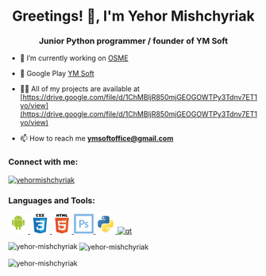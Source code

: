 <h1 align="center">Greetings! 👋, I'm Yehor Mishchyriak</h1>
<h3 align="center">Junior Python programmer / founder of YM Soft</h3>

- 🔭 I’m currently working on [OSME](https://github.com/Yehor-Mishchyriak/OSME)

- :space_invader:  Google Play [YM Soft](https://play.google.com/store/apps/dev?id=4839196923772656596)

- 👨‍💻 All of my projects are available at [https://drive.google.com/file/d/1ChMBljR850mjGEOGOWTPy3Tdnv7ET1yo/view](https://drive.google.com/file/d/1ChMBljR850mjGEOGOWTPy3Tdnv7ET1yo/view)

- 📫 How to reach me **ymsoftoffice@gmail.com**

<h3 align="left">Connect with me:</h3>
<p align="left">
<a href="https://instagram.com/yehormishchyriak" target="blank"><img align="center" src="https://raw.githubusercontent.com/rahuldkjain/github-profile-readme-generator/master/src/images/icons/Social/instagram.svg" alt="yehormishchyriak" height="30" width="40" /></a>
</p>

<h3 align="left">Languages and Tools:</h3>
<p align="left"> <a href="https://developer.android.com" target="_blank" rel="noreferrer"> <img src="https://raw.githubusercontent.com/devicons/devicon/master/icons/android/android-original-wordmark.svg" alt="android" width="40" height="40"/> </a> <a href="https://www.w3schools.com/css/" target="_blank" rel="noreferrer"> <img src="https://raw.githubusercontent.com/devicons/devicon/master/icons/css3/css3-original-wordmark.svg" alt="css3" width="40" height="40"/> </a> <a href="https://www.w3.org/html/" target="_blank" rel="noreferrer"> <img src="https://raw.githubusercontent.com/devicons/devicon/master/icons/html5/html5-original-wordmark.svg" alt="html5" width="40" height="40"/> </a> <a href="https://www.photoshop.com/en" target="_blank" rel="noreferrer"> <img src="https://raw.githubusercontent.com/devicons/devicon/master/icons/photoshop/photoshop-line.svg" alt="photoshop" width="40" height="40"/> </a> <a href="https://www.python.org" target="_blank" rel="noreferrer"> <img src="https://raw.githubusercontent.com/devicons/devicon/master/icons/python/python-original.svg" alt="python" width="40" height="40"/> </a> <a href="https://www.qt.io/" target="_blank" rel="noreferrer"> <img src="https://upload.wikimedia.org/wikipedia/commons/0/0b/Qt_logo_2016.svg" alt="qt" width="40" height="40"/> </a> </p>

<p><img align="left" src="https://github-readme-stats.vercel.app/api/top-langs?username=yehor-mishchyriak&show_icons=true&locale=en&layout=compact" alt="yehor-mishchyriak" /></p>

<p>&nbsp;<img align="center" src="https://github-readme-stats.vercel.app/api?username=yehor-mishchyriak&show_icons=true&locale=en" alt="yehor-mishchyriak" /></p>

<p><img align="center" src="https://github-readme-streak-stats.herokuapp.com/?user=yehor-mishchyriak&" alt="yehor-mishchyriak" /></p>

